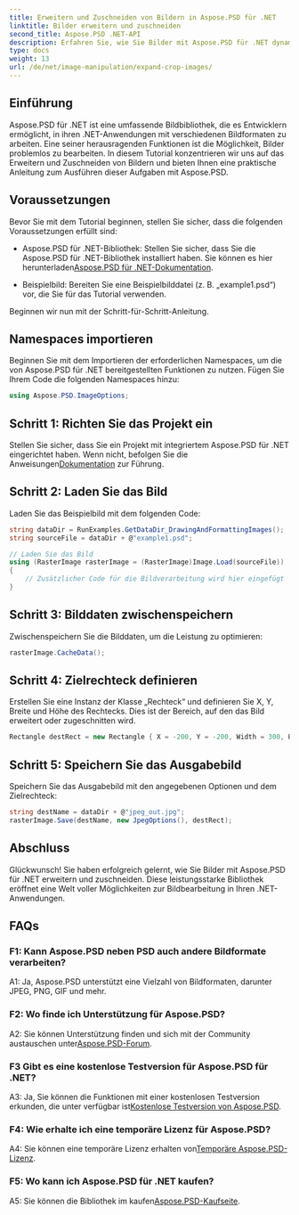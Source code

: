```yaml
---
title: Erweitern und Zuschneiden von Bildern in Aspose.PSD für .NET
linktitle: Bilder erweitern und zuschneiden
second_title: Aspose.PSD .NET-API
description: Erfahren Sie, wie Sie Bilder mit Aspose.PSD für .NET dynamisch erweitern und zuschneiden. Befolgen Sie unsere Schritt-für-Schritt-Anleitung für eine nahtlose Bildbearbeitung.
type: docs
weight: 13
url: /de/net/image-manipulation/expand-crop-images/
---
```

## Einführung

Aspose.PSD für .NET ist eine umfassende Bildbibliothek, die es Entwicklern ermöglicht, in ihren .NET-Anwendungen mit verschiedenen Bildformaten zu arbeiten. Eine seiner herausragenden Funktionen ist die Möglichkeit, Bilder problemlos zu bearbeiten. In diesem Tutorial konzentrieren wir uns auf das Erweitern und Zuschneiden von Bildern und bieten Ihnen eine praktische Anleitung zum Ausführen dieser Aufgaben mit Aspose.PSD.

## Voraussetzungen

Bevor Sie mit dem Tutorial beginnen, stellen Sie sicher, dass die folgenden Voraussetzungen erfüllt sind:

-  Aspose.PSD für .NET-Bibliothek: Stellen Sie sicher, dass Sie die Aspose.PSD für .NET-Bibliothek installiert haben. Sie können es hier herunterladen[Aspose.PSD für .NET-Dokumentation](https://reference.aspose.com/psd/net/).

- Beispielbild: Bereiten Sie eine Beispielbilddatei (z. B. „example1.psd“) vor, die Sie für das Tutorial verwenden.

Beginnen wir nun mit der Schritt-für-Schritt-Anleitung.

## Namespaces importieren

Beginnen Sie mit dem Importieren der erforderlichen Namespaces, um die von Aspose.PSD für .NET bereitgestellten Funktionen zu nutzen. Fügen Sie Ihrem Code die folgenden Namespaces hinzu:

```csharp
using Aspose.PSD.ImageOptions;
```

## Schritt 1: Richten Sie das Projekt ein

 Stellen Sie sicher, dass Sie ein Projekt mit integriertem Aspose.PSD für .NET eingerichtet haben. Wenn nicht, befolgen Sie die Anweisungen[Dokumentation](https://reference.aspose.com/psd/net/) zur Führung.

## Schritt 2: Laden Sie das Bild

Laden Sie das Beispielbild mit dem folgenden Code:

```csharp
string dataDir = RunExamples.GetDataDir_DrawingAndFormattingImages();
string sourceFile = dataDir + @"example1.psd";

// Laden Sie das Bild
using (RasterImage rasterImage = (RasterImage)Image.Load(sourceFile))
{
    // Zusätzlicher Code für die Bildverarbeitung wird hier eingefügt
}
```

## Schritt 3: Bilddaten zwischenspeichern

Zwischenspeichern Sie die Bilddaten, um die Leistung zu optimieren:

```csharp
rasterImage.CacheData();
```

## Schritt 4: Zielrechteck definieren

Erstellen Sie eine Instanz der Klasse „Rechteck“ und definieren Sie X, Y, Breite und Höhe des Rechtecks. Dies ist der Bereich, auf den das Bild erweitert oder zugeschnitten wird.

```csharp
Rectangle destRect = new Rectangle { X = -200, Y = -200, Width = 300, Height = 300 };
```

## Schritt 5: Speichern Sie das Ausgabebild

Speichern Sie das Ausgabebild mit den angegebenen Optionen und dem Zielrechteck:

```csharp
string destName = dataDir + @"jpeg_out.jpg";
rasterImage.Save(destName, new JpegOptions(), destRect);
```

## Abschluss

Glückwunsch! Sie haben erfolgreich gelernt, wie Sie Bilder mit Aspose.PSD für .NET erweitern und zuschneiden. Diese leistungsstarke Bibliothek eröffnet eine Welt voller Möglichkeiten zur Bildbearbeitung in Ihren .NET-Anwendungen.

## FAQs

### F1: Kann Aspose.PSD neben PSD auch andere Bildformate verarbeiten?

A1: Ja, Aspose.PSD unterstützt eine Vielzahl von Bildformaten, darunter JPEG, PNG, GIF und mehr.

### F2: Wo finde ich Unterstützung für Aspose.PSD?

 A2: Sie können Unterstützung finden und sich mit der Community austauschen unter[Aspose.PSD-Forum](https://forum.aspose.com/c/psd/34).

### F3 Gibt es eine kostenlose Testversion für Aspose.PSD für .NET?

 A3: Ja, Sie können die Funktionen mit einer kostenlosen Testversion erkunden, die unter verfügbar ist[Kostenlose Testversion von Aspose.PSD](https://releases.aspose.com/).

### F4: Wie erhalte ich eine temporäre Lizenz für Aspose.PSD?

 A4: Sie können eine temporäre Lizenz erhalten von[Temporäre Aspose.PSD-Lizenz](https://purchase.aspose.com/temporary-license/).

### F5: Wo kann ich Aspose.PSD für .NET kaufen?

 A5: Sie können die Bibliothek im kaufen[Aspose.PSD-Kaufseite](https://purchase.aspose.com/buy).
